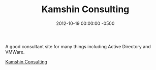 ﻿---
layout: post
title:  Kamshin Consulting
date:   2012-10-19 00:00:00 -0500
categories: IT
---






A good consultant site for many things including Active Directory and VMWare.

<a href="http://www.kamshin.com/">Kamshin Consulting</a>



